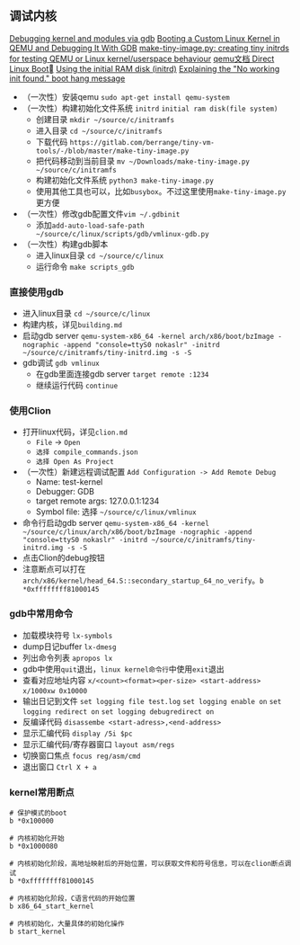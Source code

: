 ## 调试内核
[Debugging kernel and modules via gdb](https://docs.kernel.org/dev-tools/gdb-kernel-debugging.html)
[Booting a Custom Linux Kernel in QEMU and Debugging It With GDB](https://nickdesaulniers.github.io/blog/2018/10/24/booting-a-custom-linux-kernel-in-qemu-and-debugging-it-with-gdb/)
[make-tiny-image.py: creating tiny initrds for testing QEMU or Linux kernel/userspace behaviour](https://www.berrange.com/posts/2023/03/09/make-tiny-image-py-creating-tiny-initrds-for-testing-qemu-or-linux-kernel-userspace-behaviour/)
[qemu文档 Direct Linux Boot](https://www.qemu.org/docs/master/system/linuxboot.html)
[Using the initial RAM disk (initrd)](https://docs.kernel.org/admin-guide/initrd.html)
[Explaining the "No working init found." boot hang message](https://docs.kernel.org/admin-guide/init.html)

- （一次性）安装qemu `sudo apt-get install qemu-system`
- （一次性）构建初始化文件系统 `initrd` `initial ram disk(file system)`
  - 创建目录 `mkdir ~/source/c/initramfs`
  - 进入目录 `cd ~/source/c/initramfs`
  - 下载代码 `https://gitlab.com/berrange/tiny-vm-tools/-/blob/master/make-tiny-image.py`
  - 把代码移动到当前目录 `mv ~/Downloads/make-tiny-image.py ~/source/c/initramfs`
  - 构建初始化文件系统 `python3 make-tiny-image.py`
  - 使用其他工具也可以，比如`busybox`。不过这里使用`make-tiny-image.py`更方便
- （一次性）修改gdb配置文件`vim ~/.gdbinit`
  - 添加`add-auto-load-safe-path ~/source/c/linux/scripts/gdb/vmlinux-gdb.py`
- （一次性）构建gdb脚本
  - 进入linux目录 `cd ~/source/c/linux`
  - 运行命令 `make scripts_gdb`

### 直接使用gdb
- 进入linux目录 `cd ~/source/c/linux`
- 构建内核，详见`building.md`
- 启动gdb server `qemu-system-x86_64 -kernel arch/x86/boot/bzImage -nographic -append "console=ttyS0 nokaslr" -initrd ~/source/c/initramfs/tiny-initrd.img -s -S`
- gdb调试 `gdb vmlinux`
  - 在gdb里面连接gdb server `target remote :1234`
  - 继续运行代码 `continue`

### 使用Clion
- 打开linux代码，详见`clion.md`
  - `File` -> `Open`
  - `选择 compile_commands.json`
  - `选择 Open As Project`
- （一次性）新建远程调试配置 `Add Configuration -> Add Remote Debug`
  - Name: test-kernel
  - Debugger: GDB
  - target remote args: 127.0.0.1:1234
  - Symbol file: 选择 `~/source/c/linux/vmlinux`
- 命令行启动gdb server `qemu-system-x86_64 -kernel ~/source/c/linux/arch/x86/boot/bzImage -nographic -append "console=ttyS0 nokaslr" -initrd ~/source/c/initramfs/tiny-initrd.img -s -S`
- 点击Clion的debug按钮
- 注意断点可以打在`arch/x86/kernel/head_64.S::secondary_startup_64_no_verify`。`b *0xffffffff81000145`

### gdb中常用命令
- 加载模块符号 `lx-symbols`
- dump日记buffer `lx-dmesg`
- 列出命令列表 `apropos lx`
- gdb中使用`quit`退出，`linux kernel命令行`中使用`exit`退出
- 查看对应地址内容 `x/<count><format><per-size> <start-address>` `x/1000xw 0x10000`
- 输出日记到文件 `set logging file test.log` `set logging enable on` `set logging redirect on` `set logging debugredirect on`
- 反编译代码 `disassembe <start-adress>,<end-address>`
- 显示汇编代码 `display /5i $pc`
- 显示汇编代码/寄存器窗口 `layout asm/regs`
- 切换窗口焦点 `focus reg/asm/cmd`
- 退出窗口 `Ctrl X + a`

### kernel常用断点

```
# 保护模式的boot
b *0x100000

# 内核初始化开始
b *0x1000080

# 内核初始化阶段，高地址映射后的开始位置，可以获取文件和符号信息，可以在clion断点调试
b *0xffffffff81000145

# 内核初始化阶段，C语言代码的开始位置
b x86_64_start_kernel

# 内核初始化，大量具体的初始化操作
b start_kernel
```
